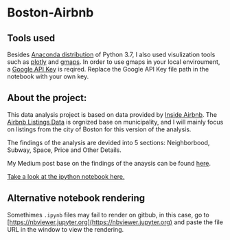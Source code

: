# Boston-Airbnb

## Tools used
Besides [Anaconda distribution](https://www.anaconda.com/distribution/) of Python 3.7, I also used visulization tools such as [plotly](https://plot.ly/python/getting-started/) and [gmaps](https://jupyter-gmaps.readthedocs.io/en/latest/). In order to use gmaps in your local enviroument, a [Google API Key](https://developers.google.com/maps/documentation/javascript/get-api-key) is reqired. Replace the Google API Key file path in the notebook with your own key.

## About the project:
This data analysis project is based on data provided by [Inside Airbnb](http://insideairbnb.com/about.html). The [Airbnb Listings Data](http://insideairbnb.com/get-the-data.html) is orgnized base on municipality, and I will mainly focus on listings from the city of Boston for this version of the analysis. 

The findings of the analysis are devided into 5 sections: Neighborbood, Subway, Space, Price and Other Details. 

My Medium post base on the findings of the anaysis can be found [here](https://medium.com/@cheng.j.cui/5-things-you-need-to-know-about-airbnb-in-boston-4fefa054a786).

[Take a look at the ipython notebook here.](notebook/BostonAirbnb.ipynb)

## Alternative notebook rendering
Somethimes `.ipynb` files may fail to render on gitbub, in this case, go to [https://nbviewer.jupyter.org](https://nbviewer.jupyter.org) and paste the file URL in the window to view the rendering.
